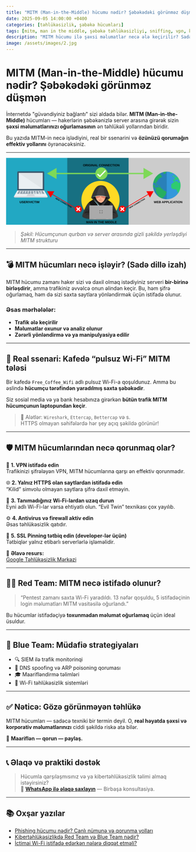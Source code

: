 ```yaml
---
title: "MITM (Man-in-the-Middle) hücumu nədir? Şəbəkədəki görünməz düşmən"
date: 2025-09-05 14:00:00 +0400
categories: [təhlükəsizlik, şəbəkə hücumları]
tags: [mitm, man in the middle, şəbəkə təhlükəsizliyi, sniffing, vpn, kibertəhlükəsizlik, ictimai wi-fi, red team, blue team]
description: "MITM hücumu ilə şəxsi məlumatlar necə ələ keçirilir? Sadə Wi-Fi bağlantısı belə həyatınızı dəyişə bilər. Texniki izah, real senari və qorunma yolları — Emin Savaylov-un təhlükəsizlik bloqunda. Bloqu oxuyun və özünüzü qorumağı öyrənin."
image: /assets/images/2.jpg
---
```


<!-- Canonical link -->
<link rel="canonical" href="https://cybershieldy.com/posts/mitm-hucumu-nedir.html" />

<!-- Structured data -->
<script type="application/ld+json">
{
  "@context": "https://schema.org",
  "@type": "BlogPosting",
  "headline": "MITM (Man-in-the-Middle) hücumu nədir? Şəbəkədəki görünməz düşmən",
  "description": "MITM hücumu ilə şəxsi məlumatlar necə ələ keçirilir? Sadə Wi-Fi bağlantısı belə həyatınızı dəyişə bilər. Texniki izah, real senari və qorunma yolları — Emin Savaylov-un təhlükəsizlik bloqunda.",
  "author": {
    "@type": "Person",
    "name": "Emin Savaylov"
  },
  "datePublished": "2025-09-05",
  "image": "https://cybershieldy.com/assets/images/2.jpg",
  "mainEntityOfPage": {
    "@type": "WebPage",
    "@id": "https://cybershieldy.com/posts/mitm-hucumu-nedir.html"
  }
}
</script>

# MITM (Man-in-the-Middle) hücumu nədir? Şəbəkədəki görünməz düşmən

İnternetdə "güvəndiyiniz bağlantı" sizi aldada bilər. **MITM (Man-in-the-Middle)** hücumları — hakerlərin şəbəkənizlə server arasına girərək sizin **şəxsi məlumatlarınızı oğurlamasının** ən təhlükəli yollarından biridir.

Bu yazıda MITM-in necə işlədiyini, real bir ssenarini və **özünüzü qorumağın effektiv yollarını** öyrənəcəksiniz.

---

![MITM konsepti və sxematik görünüş](/assets/images/man-in-the-middle-attack.svg "Şəbəkə üzərində MITM hücumunun necə baş verdiyini göstərən texniki vizual")

> *Şəkil: Hücumçunun qurban və server arasında gizli şəkildə yerləşdiyi MITM strukturu*

---

## 💣 MITM hücumları necə işləyir? (Sadə dillə izah)

MITM hücumu zamanı haker sizi və daxil olmaq istədiyiniz serveri **bir-birinə birləşdirir**, amma trafikiniz əvvəlcə onun əlindən keçir. Bu, həm şifrə oğurlamaq, həm də sizi saxta saytlara yönləndirmək üçün istifadə olunur.

### Əsas mərhələlər:

- **Trafik ələ keçirilir**
- **Məlumatlar oxunur və analiz olunur**
- **Zərərli yönləndirmə və ya manipulyasiya edilir**

---

## 🎯 Real ssenari: Kafedə “pulsuz Wi-Fi” MITM tələsi

Bir kafedə `Free_Coffee_Wifi` adlı pulsuz Wi-Fi-a qoşuldunuz. Amma bu əslində **hücumçu tərəfindən yaradılmış saxta şəbəkədir**.

Siz sosial media və ya bank hesabınıza girərkən **bütün trafik MITM hücumçunun laptopundan keçir**.

> 🔎 Alətlər: `Wireshark`, `Ettercap`, `Bettercap` və s.  
> HTTPS olmayan səhifələrdə hər şey açıq şəkildə görünür!

---

## 🛡️ MITM hücumlarından necə qorunmaq olar?

🔐 **1. VPN istifadə edin**  
Trafikinizi şifrələyən VPN, MITM hücumlarına qarşı ən effektiv qorunmadır.

🌐 **2. Yalnız HTTPS olan saytlardan istifadə edin**  
“Kilid” simvolu olmayan saytlara şifrə daxil etməyin.

📶 **3. Tanımadığınız Wi-Fi-lardan uzaq durun**  
Eyni adlı Wi-Fi-lar varsa ehtiyatlı olun. “Evil Twin” texnikası çox yayılıb.

⚙️ **4. Antivirus və firewall aktiv edin**  
Əsas təhlükəsizlik qatıdır.

📱 **5. SSL Pinning tətbiq edin (developer-lər üçün)**  
Tətbiqlər yalnız etibarlı serverlərlə işləməlidir.

🔗 **Əlavə resurs:**  
<a href="https://safety.google/intl/en" target="_blank" rel="noopener noreferrer">Google Təhlükəsizlik Mərkəzi</a>

---

## 👨‍💻 Red Team: MITM necə istifadə olunur?

> “Pentest zamanı saxta Wi-Fi yaradıldı. 13 nəfər qoşuldu, 5 istifadəçinin login məlumatları MITM vasitəsilə oğurlandı.”

Bu hücumlar istifadəçiyə **toxunmadan məlumat oğurlamaq** üçün ideal üsuldur.

---

## 🔐 Blue Team: Müdafiə strategiyaları

- 🔍 SIEM ilə trafik monitorinqi
- 🚫 DNS spoofing və ARP poisoning qoruması
- 🎓 Maarifləndirmə təlimləri
- 📶 Wi-Fi təhlükəsizlik sistemləri

---

## ✅ Nəticə: Gözə görünməyən təhlükə

MITM hücumları — sadəcə texniki bir termin deyil. O, **real həyatda şəxsi və korporativ məlumatlarınızı** ciddi şəkildə riskə ata bilər.

🔐 **Maariflən — qorun — paylaş.**

---

## 📞 Əlaqə və praktiki dəstək

> Hücumla qarşılaşmısınız və ya kibertəhlükəsizlik təlimi almaq istəyirsiniz?  
📲 **[WhatsApp ilə əlaqə saxlayın](https://wa.me/994555182523)** — Birbaşa konsultasiya.

---

## 📚 Oxşar yazılar

- [Phishing hücumu nədir? Canlı nümunə və qorunma yolları](/posts/phishing-hucumu-nedir.html)
- [Kibertəhlükəsizlikdə Red Team və Blue Team nədir?](/posts/red-team-blue-team.html)
- [İctimai Wi-Fi istifadə edərkən nələrə diqqət etməli?](/posts/ictimai-wifi-riskleri.html)
